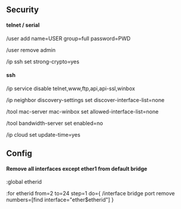 ## Security

#### telnet / serial

/user add name=USER group=full password=PWD

/user remove admin

/ip ssh set strong-crypto=yes

#### ssh
/ip service disable telnet,www,ftp,api,api-ssl,winbox

/ip neighbor discovery-settings set discover-interface-list=none 

/tool mac-server mac-winbox set allowed-interface-list=none

/tool bandwidth-server set enabled=no 

/ip cloud set update-time=yes


## Config

#### Remove all interfaces except ether1 from default bridge

:global etherid

:for etherid from=2 to=24 step=1 do={ /interface bridge port remove numbers=[find interface="ether$etherid"] }
